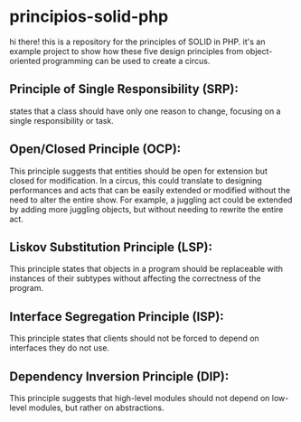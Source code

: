 # principios-solid-php


hi there! this is a repository for the principles of SOLID in PHP.  it's an example project to show how these five design principles from object-oriented programming can be used to create a circus.


## Principle of Single Responsibility (SRP):
 states that a class should have only one reason to change, focusing on a single responsibility or task. 

## Open/Closed Principle (OCP):
This principle suggests that entities should be open for extension but closed for modification. In a circus, this could translate to designing performances and acts that can be easily extended or modified without the need to alter the entire show. For example, a juggling act could be extended by adding more juggling objects, but without needing to rewrite the entire act.

## Liskov Substitution Principle (LSP):
This principle states that objects in a program should be replaceable with instances of their subtypes without affecting the correctness of the program. 

## Interface Segregation Principle (ISP):
This principle states that clients should not be forced to depend on interfaces they do not use. 

## Dependency Inversion Principle (DIP):
This principle suggests that high-level modules should not depend on low-level modules, but rather on abstractions. 